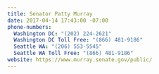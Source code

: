 ```yaml
---
title: Senator Patty Murray
date: 2017-04-14 17:43:00 -07:00
phone-numbers:
  Washington DC: "(202) 224-2621"
  Washington DC Toll Free: "(866) 481-9186"
  Seattle WA: "(206) 553-5545"
  Seattle WA Toll Free: "(866) 481-9186"
website: https://www.murray.senate.gov/public/
---
```


